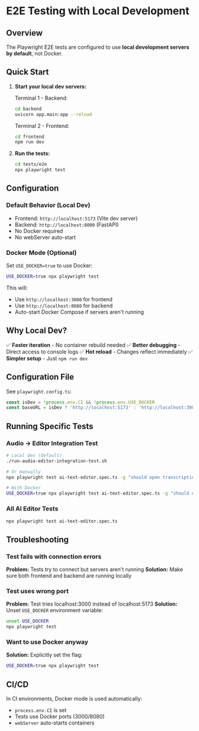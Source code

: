 # E2E Testing with Local Development

## Overview

The Playwright E2E tests are configured to use **local development servers by default**, not Docker.

## Quick Start

1. **Start your local dev servers:**

   Terminal 1 - Backend:
   ```bash
   cd backend
   uvicorn app.main:app --reload
   ```

   Terminal 2 - Frontend:
   ```bash
   cd frontend
   npm run dev
   ```

2. **Run the tests:**
   ```bash
   cd tests/e2e
   npx playwright test
   ```

## Configuration

### Default Behavior (Local Dev)
- Frontend: `http://localhost:5173` (Vite dev server)
- Backend: `http://localhost:8000` (FastAPI)
- No Docker required
- No webServer auto-start

### Docker Mode (Optional)
Set `USE_DOCKER=true` to use Docker:
```bash
USE_DOCKER=true npx playwright test
```

This will:
- Use `http://localhost:3000` for frontend
- Use `http://localhost:8080` for backend
- Auto-start Docker Compose if servers aren't running

## Why Local Dev?

✅ **Faster iteration** - No container rebuild needed
✅ **Better debugging** - Direct access to console logs
✅ **Hot reload** - Changes reflect immediately
✅ **Simpler setup** - Just `npm run dev`

## Configuration File

See `playwright.config.ts`:

```typescript
const isDev = !process.env.CI && !process.env.USE_DOCKER
const baseURL = isDev ? 'http://localhost:5173' : 'http://localhost:3000'
```

## Running Specific Tests

### Audio → Editor Integration Test
```bash
# Local dev (default)
./run-audio-editor-integration-test.sh

# Or manually
npx playwright test ai-text-editor.spec.ts -g "should open transcription segments"

# With Docker
USE_DOCKER=true npx playwright test ai-text-editor.spec.ts -g "should open transcription segments"
```

### All AI Editor Tests
```bash
npx playwright test ai-text-editor.spec.ts
```

## Troubleshooting

### Test fails with connection errors
**Problem:** Tests try to connect but servers aren't running
**Solution:** Make sure both frontend and backend are running locally

### Test uses wrong port
**Problem:** Test tries localhost:3000 instead of localhost:5173
**Solution:** Unset `USE_DOCKER` environment variable:
```bash
unset USE_DOCKER
npx playwright test
```

### Want to use Docker anyway
**Solution:** Explicitly set the flag:
```bash
USE_DOCKER=true npx playwright test
```

## CI/CD

In CI environments, Docker mode is used automatically:
- `process.env.CI` is set
- Tests use Docker ports (3000/8080)
- `webServer` auto-starts containers
